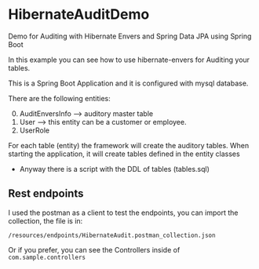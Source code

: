 # HibernateAuditDemo
Demo for Auditing with Hibernate Envers and Spring Data JPA using Spring Boot

In this example you can see how to use hibernate-envers for Auditing your tables.

This is a Spring Boot Application and it is configured with mysql database.

There are the following entities:

0. AuditEnversInfo --> auditory master table
1. User --> this entity can be a customer or employee.
2. UserRole

For each table (entity) the framework will create the auditory tables.
When starting the application, it will create tables defined in the entity classes
* Anyway there is a script with the DDL of tables (tables.sql)


Rest endpoints
---
I used the postman as a client to test the endpoints, you can import the collection, the file is in:
```
/resources/endpoints/HibernateAudit.postman_collection.json
```
Or if you prefer, you can see the Controllers inside of ```com.sample.controllers``` 
